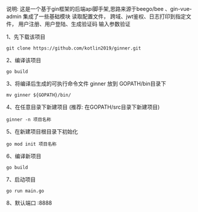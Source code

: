 说明: 这是一个基于gin框架的后端api脚手架,思路来源于beego/bee 、gin-vue-admin
    集成了一些基础模块
    读取配置文件，
    跨域、jwt鉴权、日志打印到指定文件，
    用户注册、用户登陆、生成验证码
    输入参数验证

1、先下载该项目
````
git clone https://github.com/kotlin2019/ginner.git
````

2、编译该项目 
````
go build 
````

3、将编译后生成的可执行命令文件 ginner  放到 GOPATH/bin目录下
````
mv ginner ${GOPATH}/bin/
````

4、在任意目录下新建项目 (推荐: 在GOPATH/src目录下新建项目)
````
ginner -n 项目名称 
````
5、在新建项目根目录下初始化
````
go mod init 项目名称
````
6、编译新项目
````
go build
````
7、启动项目
````
go run main.go
````
8、默认端口 :8888
